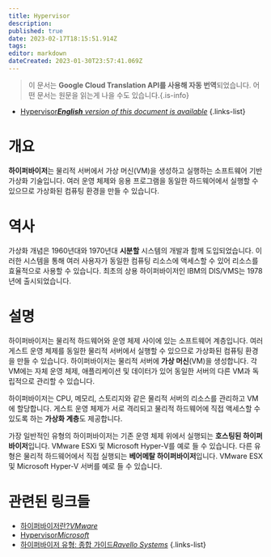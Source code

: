 ```yaml
---
title: Hypervisor
description: 
published: true
date: 2023-02-17T18:15:51.914Z
tags: 
editor: markdown
dateCreated: 2023-01-30T23:57:41.069Z
---
```


> 이 문서는 **Google Cloud Translation API를 사용해 자동 번역**되었습니다.
어떤 문서는 원문을 읽는게 나을 수도 있습니다.{.is-info}
- [Hypervisor***English** version of this document is available*](/en/Knowledge-base/Dictionary/hypervisor)
{.links-list}


# 개요
**하이퍼바이저**는 물리적 서버에서 가상 머신(VM)을 생성하고 실행하는 소프트웨어 기반 가상화 기술입니다. 여러 운영 체제와 응용 프로그램을 동일한 하드웨어에서 실행할 수 있으므로 가상화된 컴퓨팅 환경을 만들 수 있습니다.

# 역사
가상화 개념은 1960년대와 1970년대 **시분할** 시스템의 개발과 함께 도입되었습니다. 이러한 시스템을 통해 여러 사용자가 동일한 컴퓨팅 리소스에 액세스할 수 있어 리소스를 효율적으로 사용할 수 있습니다. 최초의 상용 하이퍼바이저인 IBM의 DIS/VMS는 1978년에 출시되었습니다.

# 설명
하이퍼바이저는 물리적 하드웨어와 운영 체제 사이에 있는 소프트웨어 계층입니다. 여러 게스트 운영 체제를 동일한 물리적 서버에서 실행할 수 있으므로 가상화된 컴퓨팅 환경을 만들 수 있습니다. 하이퍼바이저는 물리적 서버에 **가상 머신**(VM)을 생성합니다. 각 VM에는 자체 운영 체제, 애플리케이션 및 데이터가 있어 동일한 서버의 다른 VM과 독립적으로 관리할 수 있습니다.

하이퍼바이저는 CPU, 메모리, 스토리지와 같은 물리적 서버의 리소스를 관리하고 VM에 할당합니다. 게스트 운영 체제가 서로 격리되고 물리적 하드웨어에 직접 액세스할 수 있도록 하는 **가상화 계층**도 제공합니다.

가장 일반적인 유형의 하이퍼바이저는 기존 운영 체제 위에서 실행되는 **호스팅된 하이퍼바이저**입니다. VMware ESXi 및 Microsoft Hyper-V를 예로 들 수 있습니다. 다른 유형은 물리적 하드웨어에서 직접 실행되는 **베어메탈 하이퍼바이저**입니다. VMware ESX 및 Microsoft Hyper-V 서버를 예로 들 수 있습니다.

# 관련된 링크들
- [하이퍼바이저란?*VMware*](https://www.vmware.com/resources/compatibility/what-is-a-hypervisor.html)
- [Hypervisor*Microsoft*](https://docs.microsoft.com/en-us/virtualization/hyper-v-on-windows/about/hypervisor-overview)
- [하이퍼바이저 유형: 종합 가이드*Ravello Systems*](https://ravellosystems.com/hypervisor-types-guide/)
{.links-list}